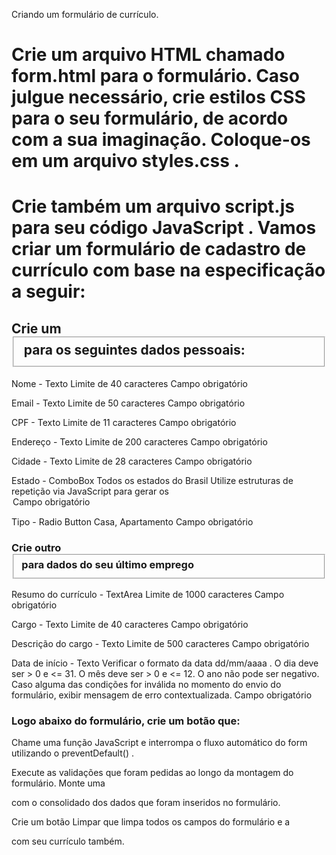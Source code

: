 Criando um formulário de currículo.


# Crie um arquivo HTML chamado form.html para o formulário. Caso julgue necessário, crie estilos CSS para o seu formulário, de acordo com a sua imaginação. Coloque-os em um arquivo styles.css .

# Crie também um arquivo script.js para seu código JavaScript . Vamos criar um formulário de cadastro de currículo com base na especificação a seguir:

## Crie um <fieldset> para os seguintes dados pessoais:

Nome - Texto
Limite de 40 caracteres
Campo obrigatório

Email - Texto
Limite de 50 caracteres
Campo obrigatório

CPF - Texto
Limite de 11 caracteres
Campo obrigatório

Endereço - Texto
Limite de 200 caracteres
Campo obrigatório

Cidade - Texto
Limite de 28 caracteres
Campo obrigatório

Estado - ComboBox
Todos os estados do Brasil
Utilize estruturas de repetição via JavaScript para gerar os <option>
Campo obrigatório

Tipo - Radio Button
Casa, Apartamento
Campo obrigatório

### Crie outro <fieldset> para dados do seu último emprego

Resumo do currículo - TextArea
Limite de 1000 caracteres
Campo obrigatório

Cargo - Texto
Limite de 40 caracteres
Campo obrigatório

Descrição do cargo - Texto
Limite de 500 caracteres
Campo obrigatório

Data de início - Texto
Verificar o formato da data dd/mm/aaaa .
O dia deve ser > 0 e <= 31.
O mês deve ser > 0 e <= 12.
O ano não pode ser negativo.
Caso alguma das condições for inválida no momento do envio do formulário, exibir mensagem de erro contextualizada.
Campo obrigatório

### Logo abaixo do formulário, crie um botão que:

Chame uma função JavaScript e interrompa o fluxo automático do form utilizando o preventDefault() .

Execute as validações que foram pedidas ao longo da montagem do formulário.
Monte uma <div> com o consolidado dos dados que foram inseridos no formulário.

Crie um botão Limpar que limpa todos os campos do formulário e a <div> com seu currículo também.
